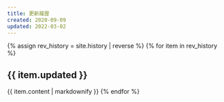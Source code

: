 ```yaml
---
title: 更新履歴
created: 2020-09-09
updated: 2022-03-02
---
```

{% assign rev_history = site.history | reverse %}
{% for item in rev_history %}
## <a name="{{ item.updated }}">{{ item.updated }}</a>
{{ item.content | markdownify }}
{% endfor %}
